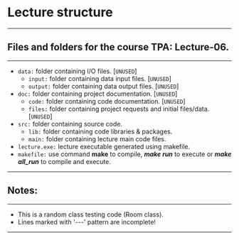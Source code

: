 # Lecture structure
---
## Files and folders for the course TPA: Lecture-06.
---
- `data:` folder containing I/O files. [`UNUSED`]
  - `input:` folder containing data input files. [`UNUSED`]
  - `output:` folder containing data output files. [`UNUSED`]
- `doc:` folder containing project documentation. [`UNUSED`]
  - `code:` folder containing code documentation. [`UNUSED`]
  - `files:` folder containing project requests and initial files/data. [`UNUSED`]
- `src:` folder containing source code.
  - `lib:` folder containing code libraries & packages.
  - `main:` folder containing lecture main code files.
- `lecture.exe:` lecture executable generated using makefile.
- `makefile:` use command **make** to compile, ***make run*** to execute or ***make all_run*** to compile and execute.
---
## Notes:
---
- This is a random class testing code (Room class).
- Lines marked with '---' pattern are incomplete!
---
